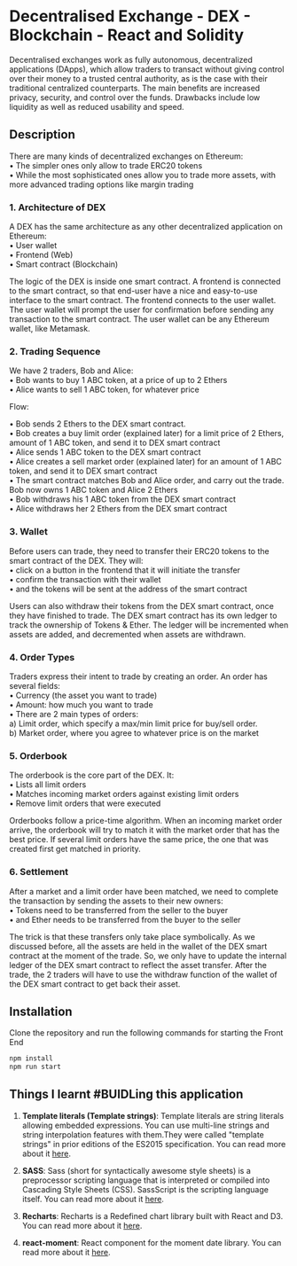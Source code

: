 # Decentralised Exchange - DEX - Blockchain - React and Solidity

Decentralised exchanges work as fully autonomous, decentralized applications (DApps), which allow traders to transact without giving control over their money to a trusted central authority, as is the case with their traditional centralized counterparts. The main benefits are increased privacy, security, and control over the funds. Drawbacks include low liquidity as well as reduced usability and speed.

## Description

There are many kinds of decentralized exchanges on Ethereum:<br>
•	The simpler ones only allow to trade ERC20 tokens<br>
•	While the most sophisticated ones allow you to trade more assets, with more advanced trading options like margin trading <br>

### 1.	Architecture of DEX

A DEX has the same architecture as any other decentralized application on Ethereum:<br>
•	User wallet<br>
•	Frontend (Web)<br>
•	Smart contract (Blockchain)<br>

The logic of the DEX is inside one smart contract. A frontend is connected to the smart contract, so that end-user have a nice and easy-to-use interface to the smart contract. The frontend connects to the user wallet. The user wallet will prompt the user for confirmation before sending any transaction to the smart contract. The user wallet can be any Ethereum wallet, like Metamask. <br>

### 2.	Trading Sequence

We have 2 traders, Bob and Alice:<br>
•	Bob wants to buy 1 ABC token, at a price of up to 2 Ethers<br>
•	Alice wants to sell 1 ABC token, for whatever price<br>

Flow:<br>

•	Bob sends 2 Ethers to the DEX smart contract.<br>
•	Bob creates a buy limit order (explained later) for a limit price of 2 Ethers, amount of 1 ABC token, and send it to DEX smart contract<br>
•	Alice sends 1 ABC token to the DEX smart contract<br>
•	Alice creates a sell market order (explained later) for an amount of 1 ABC token, and send it to DEX smart contract<br>
•	The smart contract matches Bob and Alice order, and carry out the trade. Bob now owns 1 ABC token and Alice 2 Ethers<br>
•	Bob withdraws his 1 ABC token from the DEX smart contract<br>
•	Alice withdraws her 2 Ethers from the DEX smart contract<br>
 
### 3.	Wallet

Before users can trade, they need to transfer their ERC20 tokens to the smart contract of the DEX. They will:<br>
•	click on a button in the frontend that it will initiate the transfer<br>
•	confirm the transaction with their wallet<br>
•	and the tokens will be sent at the address of the smart contract<br>

Users can also withdraw their tokens from the DEX smart contract, once they have finished to trade. The DEX smart contract has its own ledger to track the ownership of Tokens & Ether. The ledger will be incremented when assets are added, and decremented when assets are withdrawn.<br>
 
### 4.	Order Types

Traders express their intent to trade by creating an order. An order has several fields:<br>
•	Currency (the asset you want to trade)<br>
•	Amount: how much you want to trade<br>
•	There are 2 main types of orders:<br>
a)	Limit order, which specify a max/min limit price for buy/sell order.<br>
b)	Market order, where you agree to whatever price is on the market<br>

### 5.	Orderbook

The orderbook is the core part of the DEX. It:<br>
•	Lists all limit orders<br>
•	Matches incoming market orders against existing limit orders<br>
•	Remove limit orders that were executed<br>

Orderbooks follow a price-time algorithm. When an incoming market order arrive, the orderbook will try to match it with the market order that has the best price. If several limit orders have the same price, the one that was created first get matched in priority.<br>

### 6.	Settlement

After a market and a limit order have been matched, we need to complete the transaction by sending the assets to their new owners:<br>
•	Tokens need to be transferred from the seller to the buyer<br>
•	and Ether needs to be transferred from the buyer to the seller<br>

The trick is that these transfers only take place symbolically. As we discussed before, all the assets are held in the wallet of the DEX smart contract at the moment of the trade. So, we only have to update the internal ledger of the DEX smart contract to reflect the asset transfer.
After the trade, the 2 traders will have to use the withdraw function of the wallet of the DEX smart contract to get back their asset.<br>

## Installation

Clone the repository and run the following commands for starting the Front End

```bash
npm install
npm run start
```

## Things I learnt #BUIDLing this application

1. **Template literals (Template strings)**: Template literals are string literals allowing embedded expressions. You can use multi-line strings and string interpolation features with them.They were called "template strings" in prior editions of the ES2015 specification. You can read more about it [here](https://developer.mozilla.org/en-US/docs/Web/JavaScript/Reference/Template_literals).

2. **SASS**: Sass (short for syntactically awesome style sheets) is a preprocessor scripting language that is interpreted or compiled into Cascading Style Sheets (CSS). SassScript is the scripting language itself. You can read more about it [here](https://sass-lang.com/).

3. **Recharts**:  Recharts is a Redefined chart library built with React and D3. You can read more about it [here](https://www.npmjs.com/package/recharts).

4. **react-moment**: React component for the moment date library. You can read more about it [here](https://www.npmjs.com/package/react-moment).
